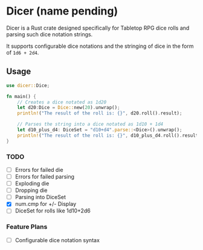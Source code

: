 # Dicer (name pending)

Dicer is a Rust crate designed specifically for Tabletop RPG dice rolls and parsing such dice notation strings.

It supports configurable dice notations and the stringing of dice in the form of `1d6 + 2d4`.

## Usage
```rust
use dicer::Dice;

fn main() {
    // Creates a dice notated as 1d20
    let d20:Dice = Dice::new(20).unwrap();
    println!("The result of the roll is: {}", d20.roll().result);

    // Parses the string into a dice notated as 1d10 + 1d4
    let d10_plus_d4: DiceSet = "d10+d4".parse::<Dice>().unwrap();
    println!("The result of the roll is: {}", d10_plus_d4.roll().result);
}
```

### TODO
- [ ] Errors for failed die
- [ ] Errors for failed parsing
- [ ] Exploding die
- [ ] Dropping die
- [ ] Parsing into DiceSet
- [x] num.cmp for +/- Display
- [ ] DiceSet for rolls like 1d10+2d6

### Feature Plans
- [ ] Configurable dice notation syntax